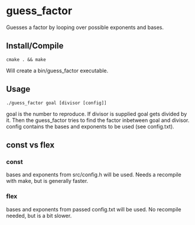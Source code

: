 # guess_factor

Guesses a factor by looping over possible exponents and bases.

## Install/Compile
```
cmake . && make
```
Will create a bin/guess_factor executable.


## Usage
```
./guess_factor goal [divisor [config]]
```
goal is the number to reproduce. 
If divisor is supplied goal gets divided by it. Then the guess_factor tries to find the factor inbetween goal and divisor.
config contains the bases and exponents to be used (see config.txt).

## const vs flex 

### const 

bases and exponents from src/config.h will be used. Needs a recompile with make, but is generally faster.

###  flex

bases and exponents from passed config.txt will be used. No recompile needed, but is a bit slower. 


